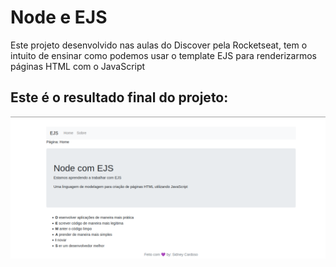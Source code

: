 # Node e EJS

Este projeto desenvolvido nas aulas do Discover pela Rocketseat, tem o intuito de ensinar como podemos usar o template EJS para renderizarmos páginas HTML com o JavaScript

<h2>Este é o resultado final do projeto: </h2>
<img src="./projeto.png">